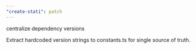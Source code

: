 ```yaml
---
"create-stati": patch
---
```


centralize dependency versions

Extract hardcoded version strings to constants.ts for single source of truth.
